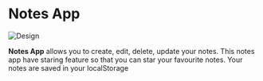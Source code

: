 # Notes App

![Design]()

**Notes App** allows you to create, edit, delete, update your notes. This notes app have staring feature so that you can star your favourite notes. Your notes are saved in your localStorage
